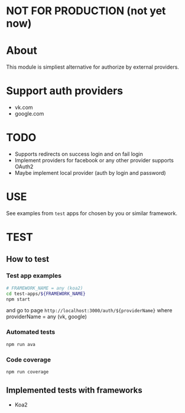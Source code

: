 # NOT FOR PRODUCTION (not yet now)

# About
This module is simpliest alternative for authorize by external providers.

# Support auth providers
- vk.com
- google.com

# TODO
- Supports redirects on success login and on fail login
- Implement providers for facebook or any other provider supports OAuth2
- Maybe implement local provider (auth by login and password)

# USE
See examples from `test` apps for chosen by you or similar framework.

# TEST
## How to test
### Test app examples
```bash
# FRAMEWORK_NAME = any (koa2)
cd test-apps/${FRAMEWORK_NAME}
npm start
```
and go to page `http://localhost:3000/auth/${providerName}`
where providerName = any (vk, google)

### Automated tests
```bash
npm run ava
```

### Code coverage
```bash
npm run coverage
```

## Implemented tests with frameworks
- Koa2
